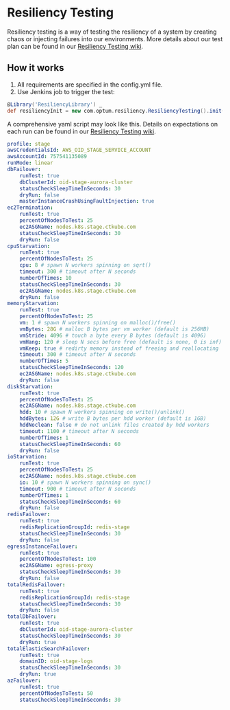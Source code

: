 # Resiliency Testing

Resiliency testing is a way of testing the resiliency of a system by creating chaos or injecting failures into our environments. More details about our test plan can be found in our [Resiliency Testing wiki](https://github.optum.com/cloud-idp/everything-as-code/wiki/Resiliency%5BChaos%5D-Testing-Embrace-the-failure).

## How it works

1. All requirements are specified in the config.yml file.
1. Use Jenkins job to trigger the test:

```groovy
@Library('ResiliencyLibrary') _
def resiliencyInit = new com.optum.resiliency.ResiliencyTesting().init()
```

A comprehensive yaml script may look like this. Details on expectations on each run can be found in our [Resiliency Testing wiki](https://github.optum.com/cloud-idp/everything-as-code/wiki/Resiliency%5BChaos%5D-Testing-Embrace-the-failure).

```yml
profile: stage
awsCredentialsId: AWS_OID_STAGE_SERVICE_ACCOUNT
awsAccountId: 757541135089
runMode: linear
dbFailover:
    runTest: true
    dbClusterId: oid-stage-aurora-cluster
    statusCheckSleepTimeInSeconds: 30
    dryRun: false
    masterInstanceCrashUsingFaultInjection: true
ec2Termination:
    runTest: true
    percentOfNodesToTest: 25
    ec2ASGName: nodes.k8s.stage.ctkube.com
    statusCheckSleepTimeInSeconds: 30
    dryRun: false
cpuStarvation:
    runTest: true
    percentOfNodesToTest: 25
    cpu: 8 # spawn N workers spinning on sqrt()
    timeout: 300 # timeout after N seconds
    numberOfTimes: 10
    statusCheckSleepTimeInSeconds: 30
    ec2ASGName: nodes.k8s.stage.ctkube.com
    dryRun: false
memoryStarvation:
    runTest: true
    percentOfNodesToTest: 25
    vm: 1 # spawn N workers spinning on malloc()/free()
    vmBytes: 28G # malloc B bytes per vm worker (default is 256MB)
    vmStride: 4096 # touch a byte every B bytes (default is 4096)
    vmHang: 120 # sleep N secs before free (default is none, 0 is inf)
    vmKeep: true # redirty memory instead of freeing and reallocating
    timeout: 300 # timeout after N seconds
    numberOfTimes: 5
    statusCheckSleepTimeInSeconds: 120
    ec2ASGName: nodes.k8s.stage.ctkube.com
    dryRun: false
diskStarvation:
    runTest: true
    percentOfNodesToTest: 25
    ec2ASGName: nodes.k8s.stage.ctkube.com
    hdd: 10 # spawn N workers spinning on write()/unlink()
    hddBytes: 12G # write B bytes per hdd worker (default is 1GB)
    hddNoclean: false # do not unlink files created by hdd workers
    timeout: 1100 # timeout after N seconds
    numberOfTimes: 1
    statusCheckSleepTimeInSeconds: 60
    dryRun: false
ioStarvation:
    runTest: true
    percentOfNodesToTest: 25
    ec2ASGName: nodes.k8s.stage.ctkube.com
    io: 10 # spawn N workers spinning on sync()
    timeout: 900 # timeout after N seconds
    numberOfTimes: 1
    statusCheckSleepTimeInSeconds: 60
    dryRun: false
redisFailover:
    runTest: true
    redisReplicationGroupId: redis-stage
    statusCheckSleepTimeInSeconds: 30
    dryRun: false
egressInstanceFailover:
    runTest: true
    percentOfNodesToTest: 100
    ec2ASGName: egress-proxy
    statusCheckSleepTimeInSeconds: 30
    dryRun: false
totalRedisFailover:
    runTest: true
    redisReplicationGroupId: redis-stage
    statusCheckSleepTimeInSeconds: 30
    dryRun: false
totalDbFailover:
    runTest: true
    dbClusterId: oid-stage-aurora-cluster
    statusCheckSleepTimeInSeconds: 30
    dryRun: true
totalElasticSearchFailover:
    runTest: true
    domainID: oid-stage-logs
    statusCheckSleepTimeInSeconds: 30
    dryRun: true
azFailover:
    runTest: true
    percentOfNodesToTest: 50
    statusCheckSleepTimeInSeconds: 30
```
